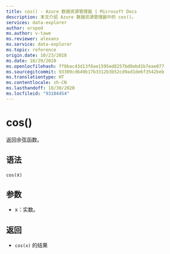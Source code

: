 ```yaml
---
title: cos() - Azure 数据资源管理器 | Microsoft Docs
description: 本文介绍 Azure 数据资源管理器中的 cos()。
services: data-explorer
author: orspod
ms.author: v-tawe
ms.reviewer: alexans
ms.service: data-explorer
ms.topic: reference
origin.date: 10/23/2018
ms.date: 10/29/2020
ms.openlocfilehash: ff8bac43d13f8ae1595ed8257bd0ebd1b7eae077
ms.sourcegitcommit: 93309cd649b17b3312b3b52cd9ad1de6f3542beb
ms.translationtype: HT
ms.contentlocale: zh-CN
ms.lasthandoff: 10/30/2020
ms.locfileid: "93104454"
---
```

# <a name="cos"></a>cos()

返回余弦函数。

## <a name="syntax"></a>语法

`cos(`x`)`

## <a name="arguments"></a>参数

* x：实数。

## <a name="returns"></a>返回

* `cos(x)` 的结果